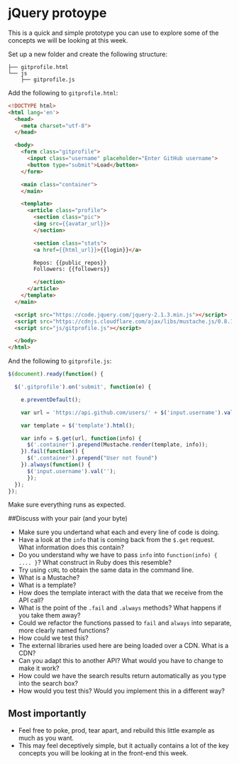 # jQuery protoype

This is a quick and simple prototype you can use to explore some of the concepts we will be looking at this week.

Set up a new folder and create the following structure:

```
├── gitprofile.html
└── js
    ├── gitprofile.js
```

Add the following to `gitprofile.html`:

```html
<!DOCTYPE html>
<html lang='en'>
  <head>
    <meta charset="utf-8">
  </head>

  <body>
    <form class="gitprofile">
      <input class="username" placeholder="Enter GitHub username">
      <button type="submit">Load</button>
    </form>

    <main class="container">
    </main>

    <template>
      <article class="profile">
        <section class="pic">
        <img src={{avatar_url}}>
        </section>

        <section class="stats">
        <a href={{html_url}}>{{login}}</a>

        Repos: {{public_repos}}
        Followers: {{followers}}

        </section>
      </article>
    </template>
  </main>

  <script src="https://code.jquery.com/jquery-2.1.3.min.js"></script>
  <script src="https://cdnjs.cloudflare.com/ajax/libs/mustache.js/0.8.1/mustache.min.js"></script>
  <script src="js/gitprofile.js"></script>

  </body>
</html>
```

And the following to `gitprofile.js`:

```javascript
$(document).ready(function() {

  $('.gitprofile').on('submit', function(e) {

    e.preventDefault();

    var url = 'https://api.github.com/users/' + $('input.username').val();

    var template = $('template').html();

    var info = $.get(url, function(info) {
      $('.container').prepend(Mustache.render(template, info));
    }).fail(function() {
      $('.container').prepend("User not found")
    }).always(function() {
      $('input.username').val('');
      });
  });
});
```

Make sure everything runs as expected.

##Discuss with your pair (and your byte)

* Make sure you undertand what each and every line of code is doing.
* Have a look at the `info` that is coming back from the `$.get` request. What information does this contain?
* Do you understand why we have to pass `info` into `function(info) { .... }`? What construct in Ruby does this resemble?
* Try using `cURL` to obtain the same data in the command line.
* What is a Mustache?
* What is a template?
* How does the template interact with the data that we receive from the API call?
* What is the point of the `.fail` and `.always` methods? What happens if you take them away?
* Could we refactor the functions passed to `fail` and `always` into separate, more clearly named functions?
* How could we test this?
* The external libraries used here are being loaded over a CDN. What is a CDN?
* Can you adapt this to another API? What would you have to change to make it work?
* How could we have the search results return automatically as you type into the search box?
* How would you test this? Would you implement this in a different way?

## Most importantly
* Feel free to poke, prod, tear apart, and rebuild this little example as much as you want.
* This may feel deceptively simple, but it actually contains a lot of the key concepts you will be looking at in the front-end this week.
